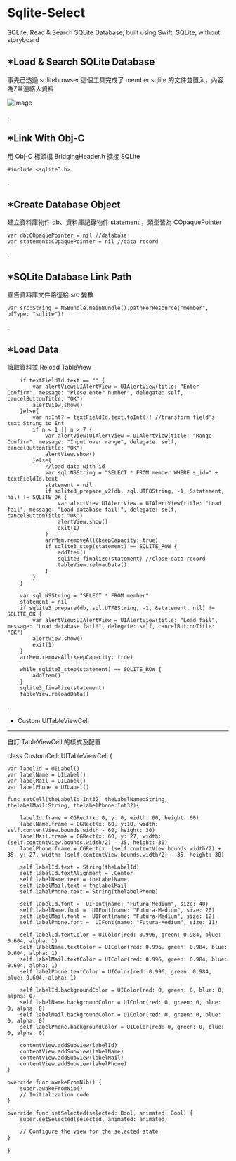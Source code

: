 # Sqlite-Select
SQLite, Read &amp; Search SQLite Database, built using Swift, SQLite, without storyboard


*Load & Search SQLite Database
-------------------------------------------------------------------
事先己透過 sqlitebrowser 這個工具完成了 member.sqlite 的文件並置入，內容為7筆連絡人資料

![image](https://github.com/Smith0314/Sqlite-Select/blob/master/screenshots/screenshots.png)

.

*Link With Obj-C
-------------------------------------------------------------------
用 Obj-C 標頭檔 BridgingHeader.h 撟接 SQLite

    #include <sqlite3.h>
	
.

*Creatc Database Object
-------------------------------------------------------------------
建立資料庫物件 db、資料庫記錄物件 statement ，類型皆為 COpaquePointer

    var db:COpaquePointer = nil //database
    var statement:COpaquePointer = nil //data record

.

*SQLite Database Link Path
-------------------------------------------------------------------
宣告資料庫文件路徑給 src 變數

    var src:String = NSBundle.mainBundle().pathForResource("member", ofType: "sqlite")!

.

*Load Data
-------------------------------------------------------------------
讀取資料並 Reload TableView

        if textFieldId.text == "" {
            var alertView:UIAlertView = UIAlertView(title: "Enter Confirm", message: "Plese enter number", delegate: self, cancelButtonTitle: "OK")
            alertView.show()
        }else{
            var n:Int? = textFieldId.text.toInt()! //transform field's text String to Int
            if n < 1 || n > 7 {
                var alertView:UIAlertView = UIAlertView(title: "Range Confirm", message: "Input over range", delegate: self, cancelButtonTitle: "OK")
                alertView.show()
            }else{
                //load data with id
                var sql:NSString = "SELECT * FROM member WHERE s_id=" + textFieldId.text
                statement = nil
                if sqlite3_prepare_v2(db, sql.UTF8String, -1, &statement, nil) != SQLITE_OK {
                    var alertView:UIAlertView = UIAlertView(title: "Load fail", message: "Load database fail!", delegate: self, cancelButtonTitle: "OK")
                    alertView.show()
                    exit(1)
                }
                arrMem.removeAll(keepCapacity: true)
                if sqlite3_step(statement) == SQLITE_ROW {
                    addItem()
                    sqlite3_finalize(statement) //close data record
                    tableView.reloadData()
                }
            }
        }

        var sql:NSString = "SELECT * FROM member"
        statement = nil
        if sqlite3_prepare(db, sql.UTF8String, -1, &statement, nil) != SQLITE_OK {
            var alertView:UIAlertView = UIAlertView(title: "Load fail", message: "Load database fail!", delegate: self, cancelButtonTitle: "OK")
            alertView.show()
            exit(1)
        }
        arrMem.removeAll(keepCapacity: true)
        
        while sqlite3_step(statement) == SQLITE_ROW {
            addItem()
        }
        sqlite3_finalize(statement)
        tableView.reloadData()
  
.

* Custom UITableViewCell
-------------------------------------------------------------------
自訂 TableViewCell 的樣式及配置

class CustomCell: UITableViewCell {
    
    var labelId = UILabel()
    var labelName = UILabel()
    var labelMail = UILabel()
    var labelPhone = UILabel()
    
    func setCell(theLabelId:Int32, theLabelName:String, thelabelMail:String, thelabelPhone:Int32){
        
        labelId.frame = CGRect(x: 0, y: 0, width: 60, height: 60)
        labelName.frame = CGRect(x: 60, y:10, width: self.contentView.bounds.width - 60, height: 30)
        labelMail.frame = CGRect(x: 60, y: 27, width: (self.contentView.bounds.width/2) - 35, height: 30)
        labelPhone.frame = CGRect(x: (self.contentView.bounds.width/2) + 35, y: 27, width: (self.contentView.bounds.width/2) - 35, height: 30)
        
        self.labelId.text = String(theLabelId)
        self.labelId.textAlignment = .Center
        self.labelName.text = theLabelName
        self.labelMail.text = thelabelMail
        self.labelPhone.text = String(thelabelPhone)
        
        self.labelId.font =  UIFont(name: "Futura-Medium", size: 40)
        self.labelName.font =  UIFont(name: "Futura-Medium", size: 20)
        self.labelMail.font =  UIFont(name: "Futura-Medium", size: 12)
        self.labelPhone.font =  UIFont(name: "Futura-Medium", size: 11)
        
        self.labelId.textColor = UIColor(red: 0.996, green: 0.984, blue: 0.604, alpha: 1)
        self.labelName.textColor = UIColor(red: 0.996, green: 0.984, blue: 0.604, alpha: 1)
        self.labelMail.textColor = UIColor(red: 0.996, green: 0.984, blue: 0.604, alpha: 1)
        self.labelPhone.textColor = UIColor(red: 0.996, green: 0.984, blue: 0.604, alpha: 1)
        
        self.labelId.backgroundColor = UIColor(red: 0, green: 0, blue: 0, alpha: 0)
        self.labelName.backgroundColor = UIColor(red: 0, green: 0, blue: 0, alpha: 0)
        self.labelMail.backgroundColor = UIColor(red: 0, green: 0, blue: 0, alpha: 0)
        self.labelPhone.backgroundColor = UIColor(red: 0, green: 0, blue: 0, alpha: 0)
        
        contentView.addSubview(labelId)
        contentView.addSubview(labelName)
        contentView.addSubview(labelMail)
        contentView.addSubview(labelPhone)
    }
    
    override func awakeFromNib() {
        super.awakeFromNib()
        // Initialization code
    }
    
    override func setSelected(selected: Bool, animated: Bool) {
        super.setSelected(selected, animated: animated)
        
        // Configure the view for the selected state
    }
    
}

